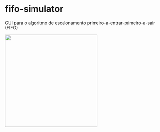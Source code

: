 # fifo-simulator
GUI para o algoritmo de escalonamento primeiro-a-entrar-primeiro-a-sair (FIFO)

<img src="https://media0.giphy.com/media/n4D8iPo000JTFU336r/giphy.gif" width="300">
